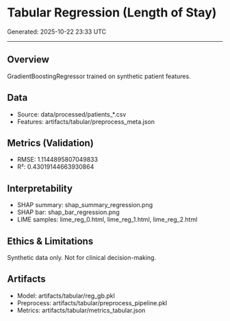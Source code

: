 # Tabular Regression (Length of Stay)

Generated: 2025-10-22 23:33 UTC

---
## Overview
GradientBoostingRegressor trained on synthetic patient features.

## Data
- Source: data/processed/patients_*.csv
- Features: artifacts/tabular/preprocess_meta.json

## Metrics (Validation)
- RMSE: 1.1144895807049833
- R²: 0.43019144663930864

## Interpretability
- SHAP summary: shap_summary_regression.png
- SHAP bar: shap_bar_regression.png
- LIME samples: lime_reg_0.html, lime_reg_1.html, lime_reg_2.html 

## Ethics & Limitations
Synthetic data only. Not for clinical decision-making.

## Artifacts
- Model: artifacts/tabular/reg_gb.pkl
- Preprocess: artifacts/tabular/preprocess_pipeline.pkl
- Metrics: artifacts/tabular/metrics_tabular.json
